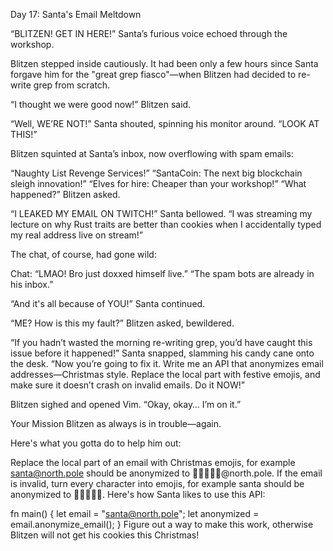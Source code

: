 Day 17: Santa's Email Meltdown

“BLITZEN! GET IN HERE!” Santa’s furious voice echoed through the workshop.

Blitzen stepped inside cautiously. It had been only a few hours since Santa forgave him for the "great grep fiasco"—when Blitzen had decided to re-write grep from scratch.

“I thought we were good now!” Blitzen said.

“Well, WE’RE NOT!” Santa shouted, spinning his monitor around. “LOOK AT THIS!”

Blitzen squinted at Santa’s inbox, now overflowing with spam emails:

“Naughty List Revenge Services!”
“SantaCoin: The next big blockchain sleigh innovation!”
“Elves for hire: Cheaper than your workshop!”
“What happened?” Blitzen asked.

“I LEAKED MY EMAIL ON TWITCH!” Santa bellowed. “I was streaming my lecture on why Rust traits are better than cookies when I accidentally typed my real address live on stream!”

The chat, of course, had gone wild:

Chat: “LMAO! Bro just doxxed himself live.” “The spam bots are already in his inbox.”

“And it's all because of YOU!” Santa continued.

“ME? How is this my fault?” Blitzen asked, bewildered.

“If you hadn’t wasted the morning re-writing grep, you’d have caught this issue before it happened!” Santa snapped, slamming his candy cane onto the desk. “Now you’re going to fix it. Write me an API that anonymizes email addresses—Christmas style. Replace the local part with festive emojis, and make sure it doesn’t crash on invalid emails. Do it NOW!”

Blitzen sighed and opened Vim. “Okay, okay… I’m on it.”

Your Mission
Blitzen as always is in trouble—again.

Here's what you gotta do to help him out:

Replace the local part of an email with Christmas emojis, for example santa@north.pole should be anonymized to 🎅🎄🎁🎄🎅@north.pole.
If the email is invalid, turn every character into emojis, for example santa should be anonymized to 🎅🎄🎁🎄🎅.
Here's how Santa likes to use this API:

fn main() {
    let email = "santa@north.pole";
    let anonymized = email.anonymize_email();
}
Figure out a way to make this work, otherwise Blitzen will not get his cookies this Christmas!

